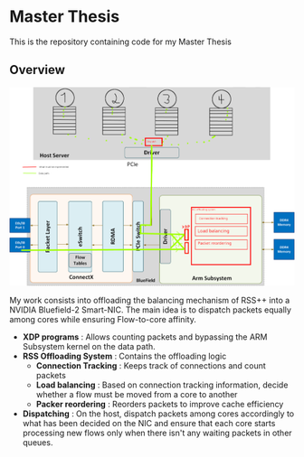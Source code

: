 # Master Thesis

This is the repository containing code for my Master Thesis

## Overview

![](./img/Implementation.png)

My work consists into offloading the balancing mechanism of RSS++ into a NVIDIA Bluefield-2 Smart-NIC. The main idea is to dispatch packets equally among cores while ensuring Flow-to-core affinity.

- **XDP programs** : Allows counting packets and bypassing the ARM Subsystem kernel on the data path.
- **RSS Offloading System** : Contains the offloading logic
  - **Connection Tracking** : Keeps track of connections and count packets
  - **Load balancing** : Based on connection tracking information, decide whether a flow must be moved from a core to another
  - **Packer reordering** : Reorders packets to improve cache efficiency
- **Dispatching** : On the host, dispatch packets among cores accordingly to what has been decided on the NIC and ensure that each core starts processing new flows only when there isn't any waiting packets in other queues.